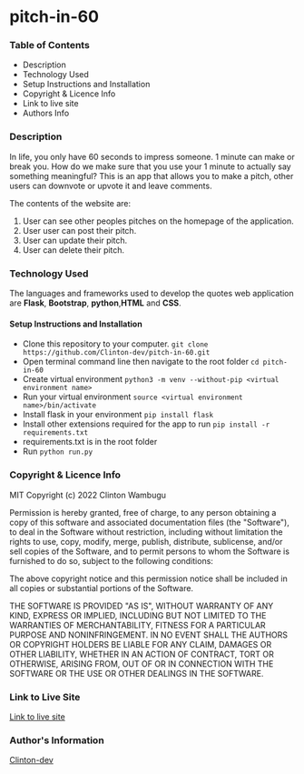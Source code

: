 # pitch-in-60
### Table of Contents
* Description
* Technology Used
* Setup Instructions and Installation
* Copyright & Licence Info
* Link to live site
* Authors Info

### Description
In life, you only have 60 seconds to impress someone. 1 minute can make or break you. How do we make sure that you use your 1 minute to actually say something meaningful? This is an app that allows you to make a pitch, other users can downvote or upvote it and leave comments.

The contents of the website are:
1. User can see other peoples pitches on the homepage of the application.
2. User user can post their pitch.
3. User can update their pitch.
4. User can delete their pitch.


### Technology Used
The languages and frameworks used to develop the quotes web application are **Flask**, **Bootstrap**, **python**,**HTML** and **CSS**.

#### Setup Instructions and Installation

- Clone this repository to your computer. `git clone https://github.com/Clinton-dev/pitch-in-60.git`
- Open terminal command line then navigate to the root folder `cd pitch-in-60`
- Create virtual environment `python3 -m venv --without-pip <virtual environment name>`
- Run your virtual environment `source <virtual environment name>/bin/activate`
- Install flask in your environment `pip install flask`
- Install other extensions required for the app to run `pip install -r requirements.txt`
- requirements.txt is in the root folder
- Run `python run.py`


### Copyright & Licence Info
MIT Copyright (c) 2022 Clinton Wambugu

Permission is hereby granted, free of charge, to any person obtaining a copy of this software and associated documentation files (the "Software"), to deal in the Software without restriction, including without limitation the rights to use, copy, modify, merge, publish, distribute, sublicense, and/or sell copies of the Software, and to permit persons to whom the Software is furnished to do so, subject to the following conditions:

The above copyright notice and this permission notice shall be included in all copies or substantial portions of the Software.

THE SOFTWARE IS PROVIDED "AS IS", WITHOUT WARRANTY OF ANY KIND, EXPRESS OR IMPLIED, INCLUDING BUT NOT LIMITED TO THE WARRANTIES OF MERCHANTABILITY, FITNESS FOR A PARTICULAR PURPOSE AND NONINFRINGEMENT. IN NO EVENT SHALL THE AUTHORS OR COPYRIGHT HOLDERS BE LIABLE FOR ANY CLAIM, DAMAGES OR OTHER LIABILITY, WHETHER IN AN ACTION OF CONTRACT, TORT OR OTHERWISE, ARISING FROM, OUT OF OR IN CONNECTION WITH THE SOFTWARE OR THE USE OR OTHER DEALINGS IN THE SOFTWARE.
### Link to Live Site
[Link to live site](https://pitch-in-60.herokuapp.com/)


### Author's Information
[Clinton-dev](https://github.com/Clinton-dev)




